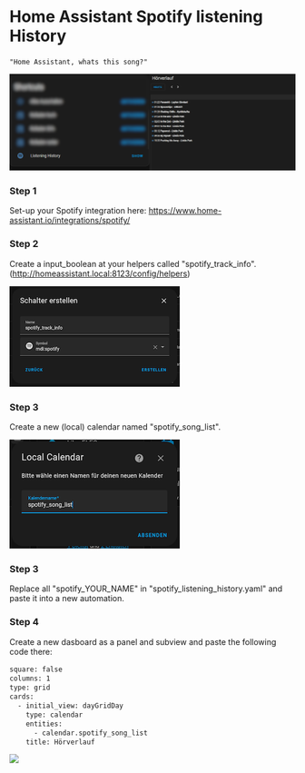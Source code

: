 # Home Assistant Spotify listening History
`"Home Assistant, whats this song?"`

![](https://raw.githubusercontent.com/LxonWWW/Home-Assistant-Snippets/main/spotify-listening-history/5.png)

### Step 1

Set-up your Spotify integration here: https://www.home-assistant.io/integrations/spotify/

### Step 2

Create a input_boolean at your helpers called "spotify_track_info". (http://homeassistant.local:8123/config/helpers)

![](https://raw.githubusercontent.com/LxonWWW/Home-Assistant-Snippets/main/spotify-listening-history/1.png)

### Step 3

Create a new (local) calendar named "spotify_song_list".

![](https://raw.githubusercontent.com/LxonWWW/Home-Assistant-Snippets/main/spotify-listening-history/2.png)

### Step 3

Replace all "spotify_YOUR_NAME" in "spotify_listening_history.yaml" and paste it into a new automation.

### Step 4

Create a new dasboard as a panel and subview and paste the following code there:

```
square: false
columns: 1
type: grid
cards:
  - initial_view: dayGridDay
    type: calendar
    entities:
      - calendar.spotify_song_list
    title: Hörverlauf
```

![](https://raw.githubusercontent.com/LxonWWW/Home-Assistant-Snippets/main/spotify-listening-history/3.pn)
